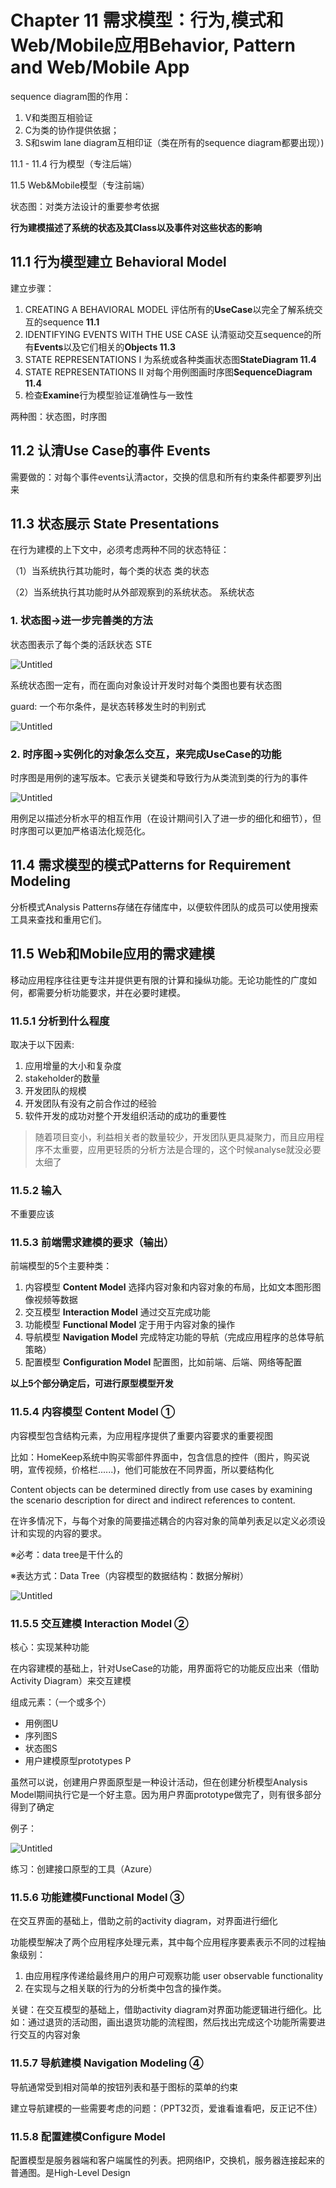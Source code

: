 # Chapter 11 需求模型：行为,模式和Web/Mobile应用Behavior, Pattern and Web/Mobile App

sequence diagram图的作用：

1.  V和类图互相验证
2.  C为类的协作提供依据；
3. S和swim lane diagram互相印证（类在所有的sequence diagram都要出现）)

11.1 - 11.4 行为模型（专注后端）

11.5 Web&Mobile模型（专注前端）

状态图：对类方法设计的重要参考依据

**行为建模描述了系统的状态及其Class以及事件对这些状态的影响** 

## 11.1  行为模型建立 Behavioral Model

建立步骤：

1. CREATING A BEHAVIORAL MODEL 评估所有的**UseCase**以完全了解系统交互的sequence **11.1**
2. IDENTIFYING EVENTS WITH THE USE CASE 认清驱动交互sequence的所有**Events**以及它们相关的**Objects 11.3**
3. STATE REPRESENTATIONS I 为系统或各种类画状态图**StateDiagram 11.4** 
4. STATE REPRESENTATIONS II 对每个用例图画时序图**SequenceDiagram 11.4**
5. 检查**Examine**行为模型验证准确性与一致性

两种图：状态图，时序图

## 11.2 认清Use Case的事件 Events

需要做的：对每个事件events认清actor，交换的信息和所有约束条件都要罗列出来

## 11.3 状态展示 State Presentations

在行为建模的上下文中，必须考虑两种不同的状态特征：

（1）当系统执行其功能时，每个类的状态     类的状态

（2）当系统执行其功能时从外部观察到的系统状态。 系统状态

### 1. 状态图→进一步完善类的方法

状态图表示了每个类的活跃状态 STE

![Untitled](Chapter%2011%20%E9%9C%80%E6%B1%82%E6%A8%A1%E5%9E%8B%EF%BC%9A%E8%A1%8C%E4%B8%BA,%E6%A8%A1%E5%BC%8F%E5%92%8CWeb%20Mobile%E5%BA%94%E7%94%A8Behavior,%20Patter%20faa232a97269449cb6ce53579e561f36/Untitled.png)

系统状态图一定有，而在面向对象设计开发时对每个类图也要有状态图

guard: 一个布尔条件，是状态转移发生时的判别式

![Untitled](Chapter%2011%20%E9%9C%80%E6%B1%82%E6%A8%A1%E5%9E%8B%EF%BC%9A%E8%A1%8C%E4%B8%BA,%E6%A8%A1%E5%BC%8F%E5%92%8CWeb%20Mobile%E5%BA%94%E7%94%A8Behavior,%20Patter%20faa232a97269449cb6ce53579e561f36/Untitled%201.png)

### 2. 时序图→实例化的对象怎么交互，来完成UseCase的功能

时序图是用例的速写版本。它表示关键类和导致行为从类流到类的行为的事件

![Untitled](Chapter%2011%20%E9%9C%80%E6%B1%82%E6%A8%A1%E5%9E%8B%EF%BC%9A%E8%A1%8C%E4%B8%BA,%E6%A8%A1%E5%BC%8F%E5%92%8CWeb%20Mobile%E5%BA%94%E7%94%A8Behavior,%20Patter%20faa232a97269449cb6ce53579e561f36/Untitled%202.png)

用例足以描述分析水平的相互作用（在设计期间引入了进一步的细化和细节），但时序图可以更加严格语法化规范化。

## 11.4 需求模型的模式Patterns for Requirement Modeling

分析模式Analysis Patterns存储在存储库中，以便软件团队的成员可以使用搜索工具来查找和重用它们。

## 11.5 Web和Mobile应用的需求建模

移动应用程序往往更专注并提供更有限的计算和操纵功能。无论功能性的广度如何，都需要分析功能要求，并在必要时建模。

### 11.5.1 分析到什么程度

取决于以下因素:

1. 应用增量的大小和复杂度
2. stakeholder的数量
3. 开发团队的规模
4. 开发团队有没有之前合作过的经验
5. 软件开发的成功对整个开发组织活动的成功的重要性

> 随着项目变小，利益相关者的数量较少，开发团队更具凝聚力，而且应用程序不太重要，应用更轻质的分析方法是合理的，这个时候analyse就没必要太细了
> 

### 11.5.2 输入

不重要应该

### 11.5.3 前端需求建模的要求（输出）

前端模型的5个主要种类：

1. 内容模型 **Content Model** 选择内容对象和内容对象的布局，比如文本图形图像视频等数据
2. 交互模型 **Interaction Model** 通过交互完成功能
3. 功能模型 **Functional Model** 定于用于内容对象的操作
4. 导航模型 **Navigation Model** 完成特定功能的导航（完成应用程序的总体导航策略）
5. 配置模型 **Configuration Model** 配置图，比如前端、后端、网络等配置

**以上5个部分确定后，可进行原型模型开发**

### 11.5.4 内容模型 **Content Model**  ①

内容模型包含结构元素，为应用程序提供了重要内容要求的重要视图

比如：HomeKeep系统中购买零部件界面中，包含信息的控件（图片，购买说明，宣传视频，价格栏......)，他们可能放在不同界面，所以要结构化

Content objects can be determined directly from use cases by examining the scenario description for direct and indirect references to content.

在许多情况下，与每个对象的简要描述耦合的内容对象的简单列表足以定义必须设计和实现的内容的要求。

※必考：data tree是干什么的

※表达方式：Data Tree（内容模型的数据结构：数据分解树）

![Untitled](Chapter%2011%20%E9%9C%80%E6%B1%82%E6%A8%A1%E5%9E%8B%EF%BC%9A%E8%A1%8C%E4%B8%BA,%E6%A8%A1%E5%BC%8F%E5%92%8CWeb%20Mobile%E5%BA%94%E7%94%A8Behavior,%20Patter%20faa232a97269449cb6ce53579e561f36/Untitled%203.png)

### 11.5.5 交互建模 Interaction Model ②

核心：实现某种功能

在内容建模的基础上，针对UseCase的功能，用界面将它的功能反应出来（借助Activity Diagram）来交互建模

组成元素：（一个或多个）

- 用例图U
- 序列图S
- 状态图S
- 用户建模原型prototypes P

虽然可以说，创建用户界面原型是一种设计活动，但在创建分析模型Analysis Model期间执行它是一个好主意。因为用户界面prototype做完了，则有很多部分得到了确定

例子：

![Untitled](Chapter%2011%20%E9%9C%80%E6%B1%82%E6%A8%A1%E5%9E%8B%EF%BC%9A%E8%A1%8C%E4%B8%BA,%E6%A8%A1%E5%BC%8F%E5%92%8CWeb%20Mobile%E5%BA%94%E7%94%A8Behavior,%20Patter%20faa232a97269449cb6ce53579e561f36/Untitled%204.png)

练习：创建接口原型的工具（Azure）

### 11.5.6 功能建模Functional Model ③

在交互界面的基础上，借助之前的activity diagram，对界面进行细化

功能模型解决了两个应用程序处理元素，其中每个应用程序要素表示不同的过程抽象级别：

1. 由应用程序传递给最终用户的用户可观察功能 user observable functionality
2. 在实现与之相关联的行为的分析类中包含的操作类。

关键：在交互模型的基础上，借助activity diagram对界面功能逻辑进行细化。比如：通过退货的活动图，画出退货功能的流程图，然后找出完成这个功能所需要进行交互的内容对象 

### 11.5.7 导航建模 Navigation Modeling  ④

导航通常受到相对简单的按钮列表和基于图标的菜单的约束

建立导航建模的一些需要考虑的问题：（PPT32页，爱谁看谁看吧，反正记不住）

### 11.5.8 配置建模Configure Model

配置模型是服务器端和客户端属性的列表。把网络IP，交换机，服务器连接起来的普通图。是High-Level Design